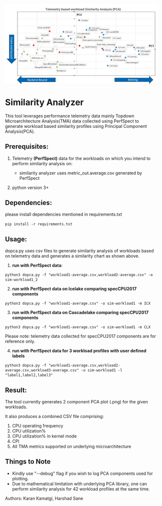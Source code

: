 ![Similarity Analysis](../images/sim_analyzer.JPG "Sim-analyzer")

# Similarity Analyzer

This tool leverages performance telemetry data mainly Topdown Microarchitecture Analysis(TMA) data collected using PerfSpect to generate workload based similarity profiles using Principal Component Analysis(PCA).

## Prerequisites:

1. Telemetry **(PerfSpect)** data for the workloads on which you intend to perform similarity analysis on:
    * similarity analyzer uses metric_out.average.csv generated by PerfSpect

2. python version 3+

## Dependencies:
please install dependencies mentioned in requirements.txt

`pip install -r requirements.txt`

## Usage:

dopca.py uses csv files to generate similarity analysis of workloads based on telemetry data and generates a similarity chart as shown above.

1. **run with PerfSpect data**:
```
python3 dopca.py -f "workload1-average.csv,workload2-average.csv" -o sim-workload1_2
```
2. **run with PerfSpect data on Icelake comparing specCPU2017 components**
```
python3 dopca.py -f "workload1-average.csv" -o sim-workload1 -m ICX
```
3. **run with PerfSpect data on Cascadelake comparing specCPU2017 components**
```
python3 dopca.py -f "workload1-average.csv" -o sim-workload1 -m CLX
```
Please note: telemetry data collected for specCPU2017 components are for reference only.

4. **run with PerfSpect data for 3 workload profiles with user defined labels**
```
python3 dopca.py -f "workload1-average.csv,workload2-average.csv,workload3-average.csv" -o sim-workload1 -l "label1,label2,label3"
```

## Result:

The tool currently generates 2 component PCA plot (.png) for the given workloads.

It also produces a combined CSV file comprising:
1. CPU operating frequency
2. CPU utilization%
3. CPU utilization% in kernel mode
4. CPI
5. All TMA metrics supported on underlying microarchitecture

## Things to Note

* Kindly use "--debug" flag if you wish to log PCA components used for plotting.
* Due to mathematical limitation with underlying PCA library, one can perform similarity analysis for 42 workload profiles at the same time. 

Authors: Karan Kamatgi, Harshad Sane